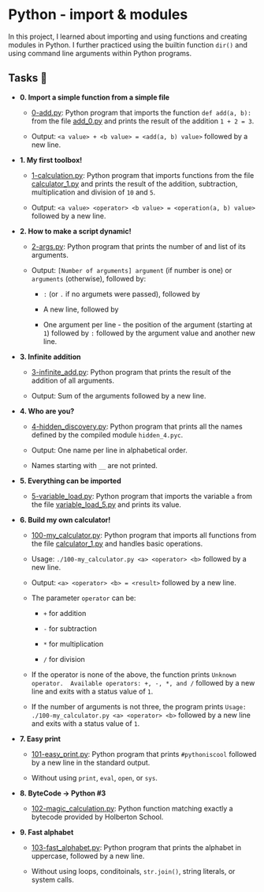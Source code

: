 # Python - import & modules



In this project, I learned about importing and using functions and creating modules in Python. I further practiced using the builtin function `dir()` and using command line arguments within Python programs.



## Tasks :page_with_curl:



* **0. Import a simple function from a simple file**

  * [0-add.py](./0-add.py): Python program that imports the function `def add(a, b):` from the file [add_0.py](./add_0.py) and prints the result of the addition `1 + 2 = 3`.

  * Output: `<a value> + <b value> = <add(a, b) value>` followed by a new line.



* **1. My first toolbox!**

  * [1-calculation.py](./1-calculation.py): Python program that imports functions from the file [calculator_1.py](./1-calculator.py) and prints the result of the addition, subtraction, multiplication and division of `10` and `5`.

  * Output: `<a value> <operator> <b value> = <operation(a, b) value>` followed by a new line.



* **2. How to make a script dynamic!**

  * [2-args.py](./2-args.py): Python program that prints the number of and list of its arguments.

  * Output: `[Number of arguments] argument` (if number is one) or `arguments` (otherwise), followed by:

    * `:` (or `.` if no argumets were passed), followed by

    * A new line, followed by

    * One argument per line - the position of the argument (starting at `1`) followed by `:` followed by the argument value and another new line.



* **3. Infinite addition**

  * [3-infinite_add.py](./3-infinite_add.py): Python program that prints the result of the addition of all arguments.

  * Output: Sum of the arguments followed by a new line.



* **4. Who are you?**

  * [4-hidden_discovery.py](./4-hidden_discovery.py): Python program that prints all the names defined by the compiled module `hidden_4.pyc`.

  * Output: One name per line in alphabetical order.

  * Names starting with `__` are not printed.



* **5. Everything can be imported**

  * [5-variable_load.py](./5-variable_load.py): Python program that imports the variable `a` from the file [variable_load_5.py](./variable_load_5.py) and prints its value.



* **6. Build my own calculator!**

  * [100-my_calculator.py](./100-my_calculator.py): Python program that imports all functions from the file [calculator_1.py](./calculator_1.py) and handles basic operations.

  * Usage: `./100-my_calculator.py <a> <operator> <b>` followed by a new line.

  * Output: `<a> <operator> <b> = <result>` followed by a new line.

  * The parameter `operator` can be:

    * `+` for addition

    * `-` for subtraction

    * `*` for multiplication

    * `/` for division

  * If the operator is none of the above, the function prints `Unknown operator.  Available operators: +, -, *, and /` followed by a new line and exits  with a status value of `1`.

  * If the number of arguments is not three, the program prints `Usage: ./100-my_calculator.py <a> <operator> <b>` followed by a new line and exits with a status value of `1`.



* **7. Easy print**

  * [101-easy_print.py](./101-easy_print.py): Python program that prints `#pythoniscool` followed by a new line in the standard output.

  * Without using `print`, `eval`, `open`, or `sys`.



* **8. ByteCode -> Python #3**

  * [102-magic_calculation.py](./102-magic_calculation.py): Python function matching exactly a bytecode provided by Holberton School.



* **9. Fast alphabet**

  * [103-fast_alphabet.py](./103-fast_alphabet.py): Python program that prints the alphabet in uppercase, followed by a new line.

  * Without using loops, conditoinals, `str.join()`, string literals, or system calls.
